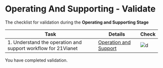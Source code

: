 <properties
	pageTitle="Global Customer Playbook operating-supporting-validate "
	description="Global Customer Playbook operating-supporting-validate"
	services="global-customer-playbook"
	documentationCenter=""
	authors="jtong"
	manager="edwinc"
	editor=""
	tags="global-customer-playbook"/>

<tags
	ms.service="global-customer-playbook"
	ms.workload=""
	ms.tgt_pltfrm=""
	ms.devlang="na"
	ms.topic="article"
	ms.date="11/21/2016"
	wacn.date="11/21/2016"
	wacn.lang=”en” 
	ms.author="jtong"/>

# Operating And Supporting - Validate

The checklist for validation during the **Operating and Supporting Stage**

Task | Details | Check
----- | ----- | -----
1. Understand the operation and support workflow for 21Vianet | [Operation and Support](/solutions/global-customer/operating-supporting/guidance/partners/) | ![d](/solutions/global-customer/media/check-box.png)

You have completed validation.


